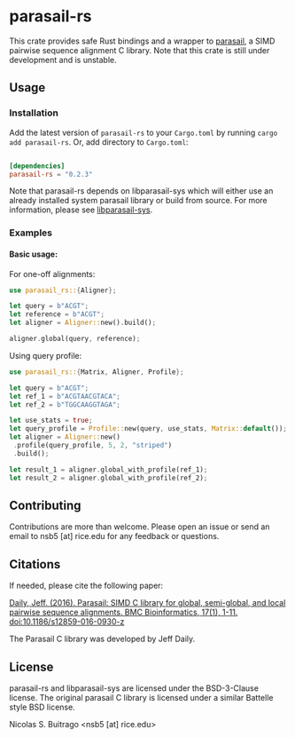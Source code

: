 # parasail-rs

This crate provides safe Rust bindings and a wrapper to [parasail](), a SIMD pairwise sequence alignment C library. Note that this crate is still under development and is unstable.

## Usage

### Installation

Add the latest version of `parasail-rs` to your `Cargo.toml` by running `cargo add parasail-rs`. Or, add directory to `Cargo.toml`:

```toml

[dependencies]
parasail-rs = "0.2.3"

```

Note that parasail-rs depends on libparasail-sys which will either use an already installed system parasail library or build from source. For more information, please see [libparasail-sys](https://gitlab.com/nsbuitrago/libparasail-sys).

### Examples

#### Basic usage:

For one-off alignments:

```rust
use parasail_rs::{Aligner};

let query = b"ACGT";
let reference = b"ACGT";
let aligner = Aligner::new().build();

aligner.global(query, reference);
```

Using query profile:

```rust
use parasail_rs::{Matrix, Aligner, Profile};

let query = b"ACGT";
let ref_1 = b"ACGTAACGTACA";
let ref_2 = b"TGGCAAGGTAGA";

let use_stats = true;
let query_profile = Profile::new(query, use_stats, Matrix::default());
let aligner = Aligner::new()
 .profile(query_profile, 5, 2, "striped")
 .build();

let result_1 = aligner.global_with_profile(ref_1);
let result_2 = aligner.global_with_profile(ref_2);
```

## Contributing

Contributions are more than welcome. Please open an issue or send an email to nsb5 [at] rice.edu for any feedback or questions.

## Citations

If needed, please cite the following paper:

[Daily, Jeff. (2016). Parasail: SIMD C library for global, semi-global, and local pairwise sequence alignments. BMC Bioinformatics, 17(1), 1-11. doi:10.1186/s12859-016-0930-z](https://doi.org/10.1186/s12859-016-0930-z)

The Parasail C library was developed by Jeff Daily.

## License

parasail-rs and libparasail-sys are licensed under the BSD-3-Clause license. The original parasail C library is licensed under a similar Battelle style BSD license.

Nicolas S. Buitrago \<nsb5 [at] rice.edu\>

